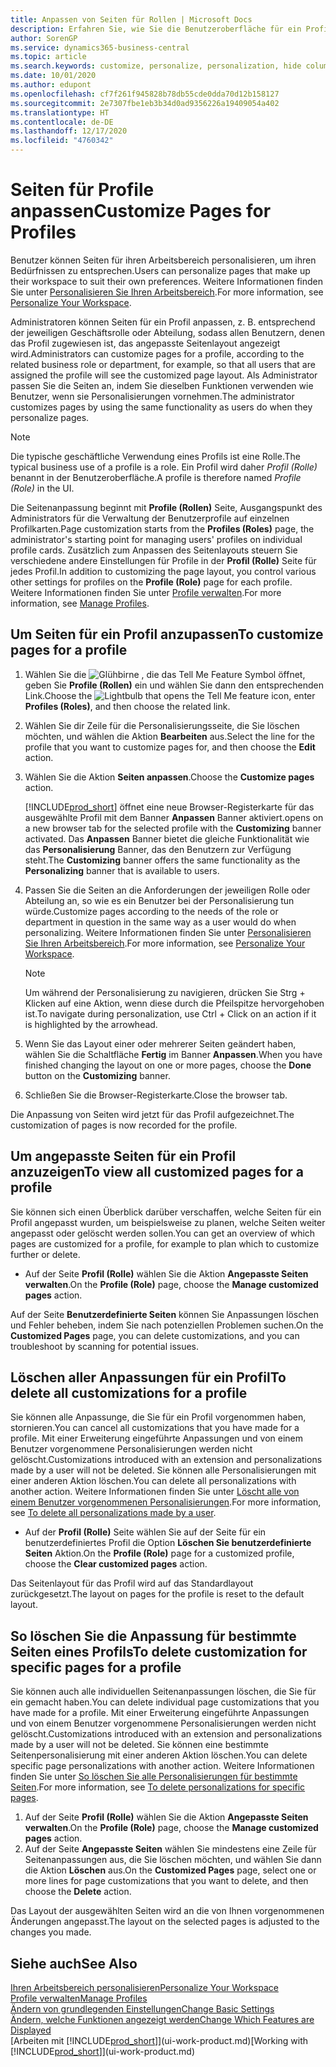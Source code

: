 ```yaml
---
title: Anpassen von Seiten für Rollen | Microsoft Docs
description: Erfahren Sie, wie Sie die Benutzeroberfläche für ein Profil (eine Rolle) anpassen, sodass allen Benutzern, die diese Rolle zugewiesen haben, ein benutzerdefinierter Arbeitsbereich angezeigt wird.
author: SorenGP
ms.service: dynamics365-business-central
ms.topic: article
ms.search.keywords: customize, personalize, personalization, hide columns, remove fields, move fields
ms.date: 10/01/2020
ms.author: edupont
ms.openlocfilehash: cf7f261f945828b78db55cde0dda70d12b158127
ms.sourcegitcommit: 2e7307fbe1eb3b34d0ad9356226a19409054a402
ms.translationtype: HT
ms.contentlocale: de-DE
ms.lasthandoff: 12/17/2020
ms.locfileid: "4760342"
---
```

# <a name="customize-pages-for-profiles"></a><span data-ttu-id="14c7e-103">Seiten für Profile anpassen</span><span class="sxs-lookup"><span data-stu-id="14c7e-103">Customize Pages for Profiles</span></span>
<span data-ttu-id="14c7e-104">Benutzer können Seiten für ihren Arbeitsbereich personalisieren, um ihren Bedürfnissen zu entsprechen.</span><span class="sxs-lookup"><span data-stu-id="14c7e-104">Users can personalize pages that make up their workspace to suit their own preferences.</span></span> <span data-ttu-id="14c7e-105">Weitere Informationen finden Sie unter [Personalisieren Sie Ihren Arbeitsbereich](ui-personalization-user.md).</span><span class="sxs-lookup"><span data-stu-id="14c7e-105">For more information, see [Personalize Your Workspace](ui-personalization-user.md).</span></span>

<span data-ttu-id="14c7e-106">Administratoren können Seiten für ein Profil anpassen, z. B. entsprechend der jeweiligen Geschäftsrolle oder Abteilung, sodass allen Benutzern, denen das Profil zugewiesen ist, das angepasste Seitenlayout angezeigt wird.</span><span class="sxs-lookup"><span data-stu-id="14c7e-106">Administrators can customize pages for a profile, according to the related business role or department, for example, so that all users that are assigned the profile will see the customized page layout.</span></span> <span data-ttu-id="14c7e-107">Als Administrator passen Sie die Seiten an, indem Sie dieselben Funktionen verwenden wie Benutzer, wenn sie Personalisierungen vornehmen.</span><span class="sxs-lookup"><span data-stu-id="14c7e-107">The administrator customizes pages by using the same functionality as users do when they personalize pages.</span></span>

> [!NOTE]
> <span data-ttu-id="14c7e-108">Die typische geschäftliche Verwendung eines Profils ist eine Rolle.</span><span class="sxs-lookup"><span data-stu-id="14c7e-108">The typical business use of a profile is a role.</span></span> <span data-ttu-id="14c7e-109">Ein Profil wird daher *Profil (Rolle)* benannt in der Benutzeroberfläche.</span><span class="sxs-lookup"><span data-stu-id="14c7e-109">A profile is therefore named *Profile (Role)* in the UI.</span></span>

<span data-ttu-id="14c7e-110">Die Seitenanpassung beginnt mit **Profile (Rollen)** Seite, Ausgangspunkt des Administrators für die Verwaltung der Benutzerprofile auf einzelnen Profilkarten.</span><span class="sxs-lookup"><span data-stu-id="14c7e-110">Page customization starts from the **Profiles (Roles)** page, the administrator's starting point for managing users' profiles on individual profile cards.</span></span> <span data-ttu-id="14c7e-111">Zusätzlich zum Anpassen des Seitenlayouts steuern Sie verschiedene andere Einstellungen für Profile in der **Profil (Rolle)** Seite für jedes Profil.</span><span class="sxs-lookup"><span data-stu-id="14c7e-111">In addition to customizing the page layout, you control various other settings for profiles on the **Profile (Role)** page for each profile.</span></span> <span data-ttu-id="14c7e-112">Weitere Informationen finden Sie unter [Profile verwalten](admin-users-profiles-roles.md).</span><span class="sxs-lookup"><span data-stu-id="14c7e-112">For more information, see [Manage Profiles](admin-users-profiles-roles.md).</span></span>

## <a name="to-customize-pages-for-a-profile"></a><span data-ttu-id="14c7e-113">Um Seiten für ein Profil anzupassen</span><span class="sxs-lookup"><span data-stu-id="14c7e-113">To customize pages for a profile</span></span>
1. <span data-ttu-id="14c7e-114">Wählen Sie die ![Glühbirne , die das Tell Me Feature](media/ui-search/search_small.png "Was möchten Sie tun?") Symbol öffnet, geben Sie **Profile (Rollen)** ein und wählen Sie dann den entsprechenden Link.</span><span class="sxs-lookup"><span data-stu-id="14c7e-114">Choose the ![Lightbulb that opens the Tell Me feature](media/ui-search/search_small.png "Tell me what you want to do") icon, enter **Profiles (Roles)**, and then choose the related link.</span></span>
2. <span data-ttu-id="14c7e-115">Wählen Sie dir Zeile für die Personalisierungsseite, die Sie löschen möchten, und wählen die Aktion **Bearbeiten** aus.</span><span class="sxs-lookup"><span data-stu-id="14c7e-115">Select the line for the profile that you want to customize pages for, and then choose the **Edit** action.</span></span>
3. <span data-ttu-id="14c7e-116">Wählen Sie die Aktion **Seiten anpassen**.</span><span class="sxs-lookup"><span data-stu-id="14c7e-116">Choose the **Customize pages** action.</span></span>

    [!INCLUDE[prod_short](includes/prod_short.md)] <span data-ttu-id="14c7e-117">öffnet eine neue Browser-Registerkarte für das ausgewählte Profil mit dem Banner **Anpassen** Banner aktiviert.</span><span class="sxs-lookup"><span data-stu-id="14c7e-117">opens on a new browser tab for the selected profile with the **Customizing** banner activated.</span></span> <span data-ttu-id="14c7e-118">Das **Anpassen** Banner bietet die gleiche Funktionalität wie das **Personalisierung** Banner, das den Benutzern zur Verfügung steht.</span><span class="sxs-lookup"><span data-stu-id="14c7e-118">The **Customizing** banner offers the same functionality as the **Personalizing** banner that is available to users.</span></span>

4. <span data-ttu-id="14c7e-119">Passen Sie die Seiten an die Anforderungen der jeweiligen Rolle oder Abteilung an, so wie es ein Benutzer bei der Personalisierung tun würde.</span><span class="sxs-lookup"><span data-stu-id="14c7e-119">Customize pages according to the needs of the role or department in question in the same way as a user would do when personalizing.</span></span> <span data-ttu-id="14c7e-120">Weitere Informationen finden Sie unter [Personalisieren Sie Ihren Arbeitsbereich](ui-personalization-user.md).</span><span class="sxs-lookup"><span data-stu-id="14c7e-120">For more information, see [Personalize Your Workspace](ui-personalization-user.md).</span></span>

    > [!NOTE]
    > <span data-ttu-id="14c7e-121">Um während der Personalisierung zu navigieren, drücken Sie Strg + Klicken auf eine Aktion, wenn diese durch die Pfeilspitze hervorgehoben ist.</span><span class="sxs-lookup"><span data-stu-id="14c7e-121">To navigate during personalization, use Ctrl + Click on an action if it is highlighted by the arrowhead.</span></span>

5. <span data-ttu-id="14c7e-122">Wenn Sie das Layout einer oder mehrerer Seiten geändert haben, wählen Sie die Schaltfläche **Fertig** im Banner **Anpassen**.</span><span class="sxs-lookup"><span data-stu-id="14c7e-122">When you have finished changing the layout on one or more pages, choose the **Done** button on the **Customizing** banner.</span></span>
6. <span data-ttu-id="14c7e-123">Schließen Sie die Browser-Registerkarte.</span><span class="sxs-lookup"><span data-stu-id="14c7e-123">Close the browser tab.</span></span>

<span data-ttu-id="14c7e-124">Die Anpassung von Seiten wird jetzt für das Profil aufgezeichnet.</span><span class="sxs-lookup"><span data-stu-id="14c7e-124">The customization of pages is now recorded for the profile.</span></span>

## <a name="to-view-all-customized-pages-for-a-profile"></a><span data-ttu-id="14c7e-125">Um angepasste Seiten für ein Profil anzuzeigen</span><span class="sxs-lookup"><span data-stu-id="14c7e-125">To view all customized pages for a profile</span></span>

<span data-ttu-id="14c7e-126">Sie können sich einen Überblick darüber verschaffen, welche Seiten für ein Profil angepasst wurden, um beispielsweise zu planen, welche Seiten weiter angepasst oder gelöscht werden sollen.</span><span class="sxs-lookup"><span data-stu-id="14c7e-126">You can get an overview of which pages are customized for a profile, for example to plan which to customize further or delete.</span></span>

- <span data-ttu-id="14c7e-127">Auf der Seite **Profil (Rolle)** wählen Sie die Aktion **Angepasste Seiten verwalten**.</span><span class="sxs-lookup"><span data-stu-id="14c7e-127">On the **Profile (Role)** page, choose the **Manage customized pages** action.</span></span>

<span data-ttu-id="14c7e-128">Auf der Seite **Benutzerdefinierte Seiten** können Sie Anpassungen löschen und Fehler beheben, indem Sie nach potenziellen Problemen suchen.</span><span class="sxs-lookup"><span data-stu-id="14c7e-128">On the **Customized Pages** page, you can delete customizations, and you can troubleshoot by scanning for potential issues.</span></span>  

## <a name="to-delete-all-customizations-for-a-profile"></a><span data-ttu-id="14c7e-129">Löschen aller Anpassungen für ein Profil</span><span class="sxs-lookup"><span data-stu-id="14c7e-129">To delete all customizations for a profile</span></span>
<span data-ttu-id="14c7e-130">Sie können alle Anpassunge, die Sie für ein Profil vorgenommen haben, stornieren.</span><span class="sxs-lookup"><span data-stu-id="14c7e-130">You can cancel all customizations that you have made for a profile.</span></span> <span data-ttu-id="14c7e-131">Mit einer Erweiterung eingeführte Anpassungen und von einem Benutzer vorgenommene Personalisierungen werden nicht gelöscht.</span><span class="sxs-lookup"><span data-stu-id="14c7e-131">Customizations introduced with an extension and personalizations made by a user will not be deleted.</span></span> <span data-ttu-id="14c7e-132">Sie können alle Personalisierungen mit einer anderen Aktion löschen.</span><span class="sxs-lookup"><span data-stu-id="14c7e-132">You can delete all personalizations with another action.</span></span> <span data-ttu-id="14c7e-133">Weitere Informationen finden Sie unter [Löscht alle von einem Benutzer vorgenommenen Personalisierungen](admin-users-profiles-roles.md#to-delete-all-personalizations-made-by-a-user).</span><span class="sxs-lookup"><span data-stu-id="14c7e-133">For more information, see [To delete all personalizations made by a user](admin-users-profiles-roles.md#to-delete-all-personalizations-made-by-a-user).</span></span>

- <span data-ttu-id="14c7e-134">Auf der **Profil (Rolle)** Seite wählen Sie auf der Seite für ein benutzerdefiniertes Profil die Option **Löschen Sie benutzerdefinierte Seiten** Aktion.</span><span class="sxs-lookup"><span data-stu-id="14c7e-134">On the **Profile (Role)** page for a customized profile, choose the **Clear customized pages** action.</span></span>

<span data-ttu-id="14c7e-135">Das Seitenlayout für das Profil wird auf das Standardlayout zurückgesetzt.</span><span class="sxs-lookup"><span data-stu-id="14c7e-135">The layout on pages for the profile is reset to the default layout.</span></span>  

## <a name="to-delete-customization-for-specific-pages-for-a-profile"></a><span data-ttu-id="14c7e-136">So löschen Sie die Anpassung für bestimmte Seiten eines Profils</span><span class="sxs-lookup"><span data-stu-id="14c7e-136">To delete customization for specific pages for a profile</span></span>
<span data-ttu-id="14c7e-137">Sie können auch alle individuellen Seitenanpassungen löschen, die Sie für ein gemacht haben.</span><span class="sxs-lookup"><span data-stu-id="14c7e-137">You can delete individual page customizations that you have made for a profile.</span></span> <span data-ttu-id="14c7e-138">Mit einer Erweiterung eingeführte Anpassungen und von einem Benutzer vorgenommene Personalisierungen werden nicht gelöscht.</span><span class="sxs-lookup"><span data-stu-id="14c7e-138">Customizations introduced with an extension and personalizations made by a user will not be deleted.</span></span> <span data-ttu-id="14c7e-139">Sie können eine bestimmte Seitenpersonalisierung mit einer anderen Aktion löschen.</span><span class="sxs-lookup"><span data-stu-id="14c7e-139">You can delete specific page personalizations with another action.</span></span> <span data-ttu-id="14c7e-140">Weitere Informationen finden Sie unter [So löschen Sie alle Personalisierungen für bestimmte Seiten](admin-users-profiles-roles.md#to-delete-personalizations-for-specific-pages).</span><span class="sxs-lookup"><span data-stu-id="14c7e-140">For more information, see [To delete personalizations for specific pages](admin-users-profiles-roles.md#to-delete-personalizations-for-specific-pages).</span></span>

1. <span data-ttu-id="14c7e-141">Auf der Seite **Profil (Rolle)** wählen Sie die Aktion **Angepasste Seiten verwalten**.</span><span class="sxs-lookup"><span data-stu-id="14c7e-141">On the **Profile (Role)** page, choose the **Manage customized pages** action.</span></span>
2. <span data-ttu-id="14c7e-142">Auf der Seite **Angepasste Seiten** wählen Sie mindestens eine Zeile für Seitenanpassungen aus, die Sie löschen möchten, und wählen Sie dann die Aktion **Löschen** aus.</span><span class="sxs-lookup"><span data-stu-id="14c7e-142">On the **Customized Pages** page, select one or more lines for page customizations that you want to delete, and then choose the **Delete** action.</span></span>

<span data-ttu-id="14c7e-143">Das Layout der ausgewählten Seiten wird an die von Ihnen vorgenommenen Änderungen angepasst.</span><span class="sxs-lookup"><span data-stu-id="14c7e-143">The layout on the selected pages is adjusted to the changes you made.</span></span>

## <a name="see-also"></a><span data-ttu-id="14c7e-144">Siehe auch</span><span class="sxs-lookup"><span data-stu-id="14c7e-144">See Also</span></span>

[<span data-ttu-id="14c7e-145">Ihren Arbeitsbereich personalisieren</span><span class="sxs-lookup"><span data-stu-id="14c7e-145">Personalize Your Workspace</span></span>](ui-personalization-user.md)  
[<span data-ttu-id="14c7e-146">Profile verwalten</span><span class="sxs-lookup"><span data-stu-id="14c7e-146">Manage Profiles</span></span>](admin-users-profiles-roles.md)  
[<span data-ttu-id="14c7e-147">Ändern von grundlegenden Einstellungen</span><span class="sxs-lookup"><span data-stu-id="14c7e-147">Change Basic Settings</span></span>](ui-change-basic-settings.md)  
[<span data-ttu-id="14c7e-148">Ändern, welche Funktionen angezeigt werden</span><span class="sxs-lookup"><span data-stu-id="14c7e-148">Change Which Features are Displayed</span></span>](ui-experiences.md)  
<span data-ttu-id="14c7e-149">[Arbeiten mit [!INCLUDE[prod_short](includes/prod_short.md)]](ui-work-product.md)</span><span class="sxs-lookup"><span data-stu-id="14c7e-149">[Working with [!INCLUDE[prod_short](includes/prod_short.md)]](ui-work-product.md)</span></span>  
